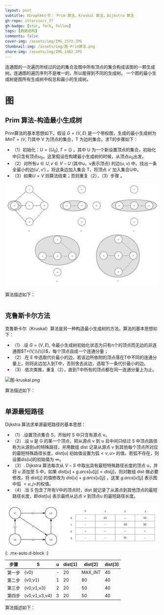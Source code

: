 ```yaml
---
layout: post
subtitle: 《Graph》4小节： Prim 算法，Kruskal 算法，Dijkstra 算法
gh-repo: ittarvin/c_ff
gh-badge: [star, fork, follow]
tags: [数据结构]
comments: false
cover-img: /assets/img/IMG_1573.JPG
thumbnail-img: /assets/img/图-Prim算法.png
share-img: /assets/img/IMG_1482.JPG
---
```

连通图的一次遍历所经过的边的集合及图中所有顶点的集合构成该图的一颗生成树。连通图的遍历序列不是唯一的，所以能得到不同的生成树。
一个图的最小生成树是图所有生成树中权总和最小的生成树。

# 图


##  Prim 算法-构造最小生成树
Prim算法的基本思想如下。假设 $G=(V,E)$ 是一个带权图，生成的最小生成树为 $MinT=(V,T)$其中 V 为顶点的集合，T 为边的集合。求T的步骤如下：
- （1）初始化：$U=\{U_0\},T=\{\}$ 。其中 U 为一个新设置顶点的集合，初始化中只含有顶点$u_0$。这里假设在构建最小生成树的时候，从顶点$u_0$出发。
- （2）对所有$u \in U,v \in V-U$ (其中u，v表示顶点) 的边$(u,v)$ 中。找出一条全最小的边$(u',v')$ 。将这条边加入集合 T，将顶点 $v'$ 加入集合U中。
- （3）如果$U=V$ 则算法结束；否则重复（2），（3）步骤  。

![图-Prim算法.png](/assets/img/图-Prim算法.png)

算法描述如下：

```cpp


```

##   克鲁斯卡尔方法
克鲁斯卡尔（Kruskal）算法是另一种构造最小生成树的方法，算法的基本思想如下：
- （1）.设 $G=(V,E)$, 令最小生成树初始化状态为只有n个的顶点而无边的非连通图$T=(V,\\{\\})$，每个顶点自成一个连通分量；
- （2）.在 E 中选取代价最小的边，若该边所依附的顶点落在T中不同的连通分量上，则将此边加入到T中，否则舍去此边，选取下一条代价最小的边。
- （3）.依次类推，重复（2），直到T中所有的顶点都在同一连通分量上为止。

![图-kruskal.png](/assets/img/图-kruskal.png)

算法描述如下：

```cpp


```

## 单源最短路径
Dijkstra 算法求单源最短路径的基本思想：
- （1）.设置顶点集合 S，开始时 S 中只含有源点 v。
- （2）.设 u 是 G 的某一个顶点，把从源点 v 到 u 且中间只经过 S 中顶点路径称为从源到u的特殊路径，并用数组 dist 记录从源点 v 到其他每个顶点所对应的最短特殊路径长度，dist[u] 初始值设置为弧$<v,u>$ 的值，若弧不存在，则设置dis[u]的初始值为 $\infty$。
- （3）. Dijkstra 算法每次从 $V-S$ 中取出具有最短特殊路径长度的顶点 u，并将 u 添加至 S 中，如果 $dist[u] + g.arcs[u][j] < dis[j]$，则对数组 dist 做必要修改，将 dist[j] 的值修改为 $dis[u] + g.arcs[u][j]$ ，这里 $g.arcs[u][j]$ 表示图中弧 $<u,j>$的权值。
- （4）.当 S 包含了所有V中的顶点时，dist 就记录了从源点到其他顶点的最短路径长度，即dist[u] 表示最终从远点 v 到顶点u 的最短路径长度。

![](/assets/img/Dijkstra.png){: .mx-auto.d-block :}

| 步骤  | S             | u | dist[1] | dist[2] | dist[3] |
|:---:|---------------|---|---------|---------|---------|
| 第一步 | {v0}          | - | 20      | MAX_INT | 40      |
| 第二步 | {v0,v1}       | 1 | 20      | 80      | 40      |
| 第三步 | {v0,v1,v3}    | 2 | 20      | 50      | 40      |
| 第四步 | {v0,v1,v3,v4} | 3 | 20      | 50      | 40      |

算法描述如下：

```cpp
  
  
```
